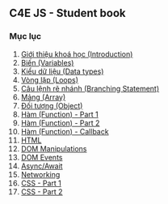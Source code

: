## C4E JS - Student book
### Mục lục
1. [Giới thiệu khoá học (Introduction)](course_intro/course_introduction.md)
2. [Biến (Variables)](./variables/variables.md)
3. [Kiểu dữ liệu (Data types)](./data_types/data_types.md)
4. [Vòng lặp (Loops)](./loops/loops.md)
5. [Câu lệnh rẽ nhánh (Branching Statement)](./branching/branching.md)
6. [Mảng (Array)](./array/array.md)
7. [Đối tượng (Object)](./object/object.md)
8. [Hàm (Function) - Part 1](./function/function-part1.md)
9. [Hàm (Function) - Part 2](./function/function-part2.md)
10. [Hàm (Function) - Callback](./function/function-callback.md)
11. [HTML](./html/html.md)
12. [DOM Manipulations](./dom/dom-manipulations.md)
13. [DOM Events](./dom/dom-events.md)
14. [Async/Await](./function/function-async-await.md)
15. [Networking](./networking/networking.md)
16. [CSS - Part 1](./css/css-part1.md)
17. [CSS - Part 2](./css/css-part2.md)
<!-- 10. [Hàm Promise(Promise Function)](/function/function-promise.md) -->
<!-- 10. [Hàm Calbacks(Callbacks Function)](/function/function-callback.md) -->